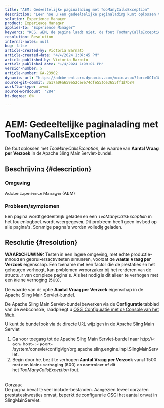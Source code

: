```yaml
---
title: "AEM: Gedeeltelijke paginalading met TooManyCallsException"
description: "Leer hoe u een gedeeltelijke paginalading kunt oplossen vanwege te veel include-bestanden op de pagina."
solution: Experience Manager
product: Experience Manager
applies-to: "Experience Manager"
keywords: "KCS, AEM, de pagina laadt niet, de fout TooManyCallsExceptions, TooManyCallsExceptions, Adobe Experience Manager, het oplossen van problemen, Experience Manager"
resolution: Resolution
internal-notes: null
bug: false
article-created-by: Victoria Barnato
article-created-date: "4/4/2024 1:07:45 PM"
article-published-by: Victoria Barnato
article-published-date: "4/4/2024 1:09:01 PM"
version-number: 5
article-number: KA-23902
dynamics-url: "https://adobe-ent.crm.dynamics.com/main.aspx?forceUCI=1&pagetype=entityrecord&etn=knowledgearticle&id=65ed9052-84f2-ee11-904b-6045bd034c54"
source-git-commit: 3a17a06a659e52ce8e74dfe553ce3655ff1d7b84
workflow-type: tm+mt
source-wordcount: '284'
ht-degree: 0%

---
```


# AEM: Gedeeltelijke paginalading met TooManyCallsException


De fout oplossen met *TooManyCallsException,* de waarde van <b>Aantal Vraag per Verzoek</b> in de Apache Sling Main Servlet-bundel.

## Beschrijving {#description}


### Omgeving

Adobe Experience Manager (AEM)

### Probleem/symptomen

Een pagina wordt gedeeltelijk geladen en een *TooManyCallsException* in het foutenlogboek wordt weergegeven. Dit probleem heeft geen invloed op alle pagina&#39;s. Sommige pagina&#39;s worden volledig geladen.


## Resolutie {#resolution}


<b>WAARSCHUWING: </b>Testen in een lagere omgeving, met echte productie-inhoud en gebruikersactiviteiten simuleren, voordat de <b>Aantal Vraag per Verzoek</b> eigenschap. Een toename met een factor die de prestaties en het geheugen verhoogt, kan problemen veroorzaken bij het renderen van de structuur van complexe pagina&#39;s. Als het nodig is dit alleen te verhogen met een kleine verhoging (500). 

De waarde van de optie <b>Aantal Vraag per Verzoek</b> eigenschap in de Apache Sling Main Servlet-bundel.

De Apache Sling Main Servlet-bundel bewerken via de <b>Configuratie</b> tabblad van de webconsole, raadpleegt u [OSGi Configuratie met de Console van het Web](https://experienceleague.adobe.com/en/docs/experience-manager-65/content/implementing/deploying/configuring/configuring-osgi#osgi-configuration-with-the-web-console).

U kunt de bundel ook via de directe URL wijzigen in de Apache Sling Main Servlet:

1. Ga voor toegang tot de Apache Sling Main Servlet-bundel naar http://`<` aem-host`>` :`<` poort`>` /system/console/configMgr/org.apache.sling.engine.impl.SlingMainServlet.
2. Begin door het bezit te verhogen <b>Aantal Vraag per Verzoek</b> vanaf 1500 met een kleine verhoging (500) en controleer of dit het *TooManyCallsException* fout.

<br>Oorzaak<br>
De pagina bevat te veel include-bestanden. Aangezien teveel oorzaken prestatieskwesties omvat, beperkt de configuratie OSGi het aantal omvat in SlingMainServlet.
